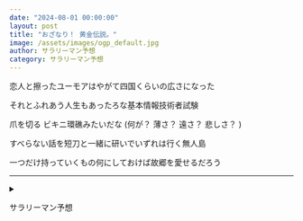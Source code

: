 ```yaml
---
date: "2024-08-01 00:00:00"
layout: post
title: "おざなり！ 黄金伝説。"
image: /assets/images/ogp_default.jpg
author: サラリーマン予想
category: サラリーマン予想
---
```


<div class="tanka-area"><div class="tanka">
<p>恋人と擦ったユーモアはやがて四国くらいの広さになった</p>

<p>それとふれあう人生もあったろな基本情報技術者試験</p>

<p>爪を切る ビキニ環礁みたいだな (何が？ 薄さ？ 遠さ？ 悲しさ？ )</p>

<p>すべらない話を短刀と一緒に研いでいずれは行く無人島</p>

<p>一つだけ持っていくもの何にしておけば故郷を愛せるだろう</p>

</div></div>

---

<details><summary></summary>
恋人と擦ったユーモアはやがて四国くらいの広さになった<br/>
それとふれあう人生もあったろな基本情報技術者試験<br/>
爪を切る ビキニ環礁みたいだな (何が？ 薄さ？ 遠さ？ 悲しさ？ )<br/>
すべらない話を短刀と一緒に研いでいずれは行く無人島<br/>
一つだけ持っていくもの何にしておけば故郷を愛せるだろう<br/>
<br/>

</details>

サラリーマン予想
